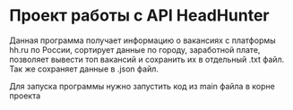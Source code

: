 # Проект работы с API HeadHunter

Данная программа получает информацию о вакансиях с платформы hh.ru по России, сортирует данные по городу,
заработной плате, позволяет вывести топ вакансий и сохранить их в отдельный .txt файл. Так же сохраняет данные в .json
файл. 

Для запуска программы нужно запустить код из main файла в корне проекта